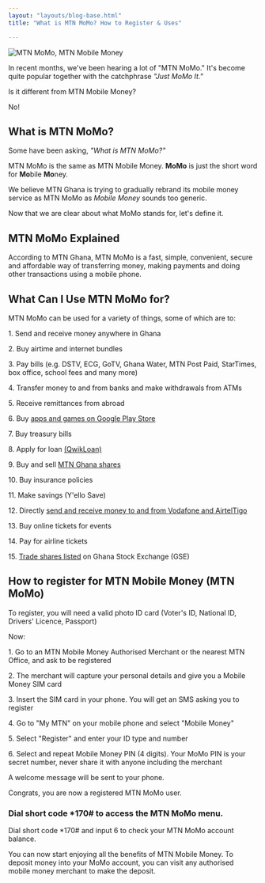 ```yaml
---
layout: "layouts/blog-base.html"
title: "What is MTN MoMo? How to Register & Uses"

---
```

  <img src= "/images/blogpics/mtn-momo.jpg" alt= "MTN MoMo, MTN Mobile Money" class= "img-responsive center-block">
     

  <!-- <p style="color:#ff4200;"><em>MoMo@10 promo: To check your MTN MoMo points, dial the short code *120#. 
       The more transactions you make the higher your chances of winning a new Hyundai i10.</em></p> -->

  <p>In recent months, we've been hearing a lot of "MTN MoMo."
        It's become quite popular together with the catchphrase <em>"Just MoMo It."</em></p>
      <p>Is it different from MTN Mobile Money?</p> <p>No!</p>
      <h2>What is MTN MoMo?</h2>
      <p>Some have been asking, <em>"What is MTN MoMo?"</em> </p> 
      <p>MTN MoMo is the same as MTN Mobile Money.
        <strong>MoMo</strong> is just the short word for <strong>Mo</strong>bile <strong>Mo</strong>ney.</p>
      <p>We believe MTN Ghana is trying to gradually rebrand its mobile money
         service as MTN MoMo as <em>Mobile Money</em> sounds too generic.</p>
      <p>Now that we are clear about what MoMo stands for, let's define it.</p>
      <h2>MTN MoMo Explained</h2>
      <p>According to MTN Ghana, MTN MoMo is a fast, simple, convenient,
         secure and affordable way of transferring money, making payments
         and doing other transactions using a mobile phone.</p>
      <h2>What Can I Use MTN MoMo for?</h2>
      <p>MTN MoMo can be used for a variety of things, some of which are to:</p>
      <p>1. Send and receive money anywhere in Ghana</p>
      <p>2. Buy airtime and internet bundles</p>
      <p>3. Pay bills (e.g. DSTV, ECG, GoTV, Ghana Water, MTN Post Paid, StarTimes, box office, school fees and many more)</p>
      <p>4. Transfer money to and from banks and make withdrawals from ATMs</p>
      <p>5. Receive remittances from abroad</p>
      <p>6. Buy <a href= "pay-for-android-apps-mtn-mobile-money">apps and games on Google Play Store</a></p>
      <p>7. Buy treasury bills</p>
      <p>8. Apply for loan <a href="http://afb.com.gh/products/qwikloan/" target="_blank" rel="noopener">(QwikLoan)</a></p>
      <p>9. Buy and sell <a href= "sell-mtn-ghana-shares"> MTN Ghana shares</a></p>
      <p>10. Buy insurance policies</p>
      <p>11. Make savings (Y'ello Save) </p>
      <p>12. Directly <a href="transfer-mtn-mobile-money-to-vodafone-airteltigo">send and receive money to and from Vodafone and AirtelTigo</a></p>
      <p>13. Buy online tickets for events</p>
      <p>14. Pay for airline tickets </p>
      <p>15. <a href="buy-shares-using-mtn-mobile-money">Trade shares listed</a> on Ghana Stock Exchange (GSE)</p>

  <h2>How to register for MTN Mobile Money (MTN MoMo)</h2>
      <p>To register, you will need a valid photo ID card (Voter's ID, National ID, Drivers' Licence, Passport)</p>
      <p>Now:</p>
      <p>1. Go to an MTN Mobile Money Authorised Merchant or the nearest MTN Office, and ask to be registered</p>
      <p>2. The merchant will capture your personal details and give you a Mobile Money SIM card</p>
      <p>3. Insert the SIM card in your phone. You will get an SMS asking you to register</p>
      <p>4. Go to "My MTN" on your mobile phone and select "Mobile Money"</p>
      <p>5. Select "Register" and enter your ID type and number</p>
      <p>6. Select and repeat Mobile Money PIN (4 digits). Your MoMo PIN is your secret number,
        never share it with anyone including the merchant</p>
      <p>A welcome message will be sent to your phone.</p> 
      <p>Congrats, you are now a registered MTN MoMo user.</p>
      <h3>Dial short code *170# to access the MTN MoMo menu.</h3>
      <p>Dial short code *170# and input 6 to check your MTN MoMo account balance.</p>
      <p>You can now start enjoying all the benefits of MTN Mobile Money. To deposit money 
      into your MoMo account, you can visit any authorised mobile money merchant to make the deposit.</p>
